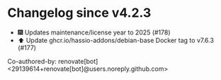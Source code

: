 # Changelog since v4.2.3
- 🎆 Updates maintenance/license year to 2025 (#178) 
- ⬆️ Update ghcr.io/hassio-addons/debian-base Docker tag to v7.6.3 (#177)

Co-authored-by: renovate[bot] <29139614+renovate[bot]@users.noreply.github.com> 
